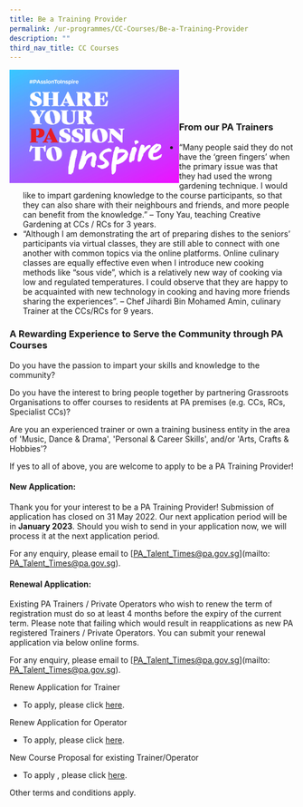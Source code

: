 ```yaml
---
title: Be a Training Provider
permalink: /ur-programmes/CC-Courses/Be-a-Training-Provider
description: ""
third_nav_title: CC Courses
---
```

<img style="height:200px;width:300px" align="left" src="/images/Programmes/CC%20Courses/Trainer%20ad_PA%20website%201462x975.jpg"><br><br><br><br>
### From our PA Trainers
* “Many people said they do not have the ‘green fingers’ when the primary issue was that they had used the wrong gardening technique. I would like to impart gardening knowledge to the course participants, so that they can also share with their neighbours and friends, and more people can benefit from the knowledge.” – Tony Yau, teaching Creative Gardening at CCs / RCs for 3 years.
* “Although I am demonstrating the art of preparing dishes to the seniors’ participants via virtual classes, they are still able to connect with one another with common topics via the online platforms.  Online culinary classes are equally effective even when I introduce new cooking methods like “sous vide”, which is a relatively new way of cooking via low and regulated temperatures.  I could observe that they are happy to be acquainted with new technology in cooking and having more friends sharing the experiences”.  – Chef Jihardi Bin Mohamed Amin, culinary Trainer at the CCs/RCs for 9 years.
 

### A Rewarding Experience to Serve the Community through PA Courses
Do you have the passion to impart your skills and knowledge to the community?

Do you have the interest to bring people together by partnering Grassroots Organisations to offer courses to residents at PA premises (e.g. CCs, RCs, Specialist CCs)?

Are you an experienced trainer or own a training business entity in the area of  'Music, Dance & Drama', 'Personal & Career Skills', and/or 'Arts, Crafts & Hobbies'?

If yes to all of above, you are welcome to apply to be a PA Training Provider!  

 

#### New Application:

Thank you for your interest to be a PA Training Provider!  Submission of application has closed on 31 May 2022. Our next application period will be in **January 2023**.  Should you wish to send in your application now, we will process it at the next application period.  

For any enquiry, please email to [PA_Talent_Times@pa.gov.sg](mailto: PA_Talent_Times@pa.gov.sg).

 

#### Renewal Application:

Existing PA Trainers / Private Operators who wish to renew the term of registration must do so at least 4 months before the expiry of the current term. Please note that failing which would result in reapplications as new PA registered Trainers / Private Operators. You can submit your renewal application via below online forms.

For any enquiry, please email to [PA_Talent_Times@pa.gov.sg](mailto: PA_Talent_Times@pa.gov.sg).

 

Renew Application for Trainer

* To apply, please click [here](https://form.gov.sg/5dc4e2b0ad9a13001268159f).
 

Renew Application for Operator

* To apply, please click [here](https://form.gov.sg/5dfb44758967b800114b919f).

New Course Proposal for existing Trainer/Operator

* To apply , please click [here](http://www.go.gov.sg/courseproposal).
 

Other terms and conditions apply.